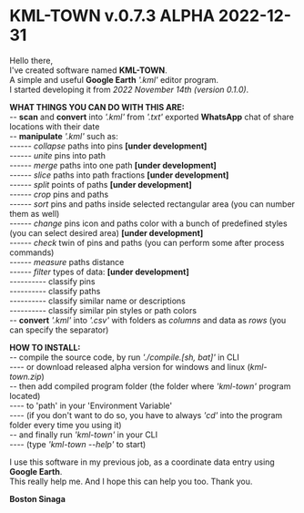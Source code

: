 # KML-TOWN v.0.7.3 ALPHA 2022-12-31

Hello there,</br>
I've created software named **KML-TOWN**.</br>
A simple and useful **Google Earth** *'.kml'* editor program.</br>
I started developing it from *2022 November 14th (version 0.1.0)*.</br>

**WHAT THINGS YOU CAN DO WITH THIS ARE:**</br>
-- **scan** and **convert** into *'.kml'* from *'.txt'* exported **WhatsApp** chat of share locations with their date</br>
-- **manipulate** *'.kml'* such as:</br>
------ *collapse* paths into pins **[under development]**</br>
------ *unite* pins into path</br>
------ *merge* paths into one path **[under development]**</br>
------ *slice* paths into path fractions **[under development]**</br>
------ *split* points of paths **[under development]**</br>
------ *crop* pins and paths</br>
------ *sort* pins and paths inside selected rectangular area (you can number them as well)</br>
------ *change* pins icon and paths color with a bunch of predefined styles (you can select desired area) **[under development]**</br>
------ *check* twin of pins and paths (you can perform some after process commands)</br>
------ *measure* paths distance</br>
------ *filter* types of data: **[under development]** </br>
---------- classify pins</br>
---------- classify paths</br>
---------- classify similar name or descriptions</br>
---------- classify similar pin styles or path colors</br>
-- **convert** *'.kml'* into *'.csv'* with folders as *columns* and data as *rows* (you can specify the separator)

**HOW TO INSTALL:**</br>
-- compile the source code, by run *'./compile.[sh, bat]'* in CLI</br>
---- or download released alpha version for windows and linux (*kml-town.zip*)</br>
-- then add compiled program folder (the folder where *'kml-town'* program located)</br>
---- to 'path' in your 'Environment Variable'</br>
---- (if you don't want to do so, you have to always *'cd'* into the program folder every time you using it)</br>
-- and finally run *'kml-town'* in your CLI</br>
---- (type *'kml-town --help'* to start)</br>

I use this software in my previous job, as a coordinate data entry using **Google Earth**.</br>
This really help me. And I hope this can help you too. Thank you.</br>

**Boston Sinaga**